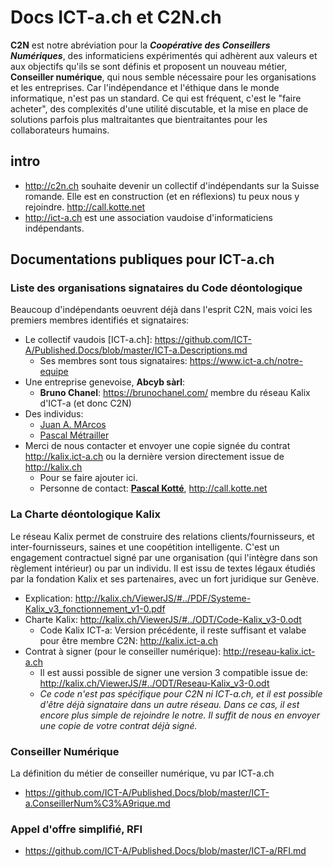 # Docs ICT-a.ch et C2N.ch #
**C2N** est notre abréviation pour la ***Coopérative des Conseillers Numériques***, des informaticiens expérimentés qui adhèrent aux valeurs et aux objectifs qu'ils se sont définis et proposent un nouveau métier, **Conseiller numérique**, qui nous semble nécessaire pour les organisations et les entreprises. Car l'indépendance et l'éthique dans le monde informatique, n'est pas un standard. Ce qui est fréquent, c'est le "faire acheter", des complexités d'une utilité discutable, et la mise en place de solutions parfois plus maltraitantes que bientraitantes pour les collaborateurs humains.

## intro ##
* http://c2n.ch souhaite devenir un collectif d'indépendants sur la Suisse romande. Elle est en construction (et en réflexions) tu peux nous y rejoindre. http://call.kotte.net
* http://ict-a.ch est une association vaudoise d'informaticiens indépendants.

## Documentations publiques pour ICT-a.ch
### Liste des organisations signataires du Code déontologique
Beaucoup d'indépendants oeuvrent déjà dans l'esprit C2N, mais voici les premiers membres identifiés et signataires:
* Le collectif vaudois [ICT-a.ch]: https://github.com/ICT-A/Published.Docs/blob/master/ICT-a.Descriptions.md
  * Ses membres sont tous signataires: https://www.ict-a.ch/notre-equipe
* Une entreprise genevoise, **Abcyb sàrl**:
  * **Bruno Chanel**: https://brunochanel.com/ membre du réseau Kalix d'ICT-a (et donc C2N)
* Des individus:
  * [Juan A. MArcos](https://www.linkedin.com/in/juanmarcos/)
  * [Pascal Métrailler](https://www.linkedin.com/in/pascalmetrailler/)
* Merci de nous contacter et envoyer une copie signée du contrat http://kalix.ict-a.ch ou la dernière version directement issue de http://kalix.ch
  * Pour se faire ajouter ici.
  * Personne de contact: **[Pascal Kotté](mailto:pascal.kotte@ict-a.ch)**, http://call.kotte.net 

### La Charte déontologique Kalix
Le réseau Kalix permet de construire des relations clients/fournisseurs, et inter-fournisseurs, saines et une coopétition intelligente. C'est un engagement contractuel signé par une organisation (qui l'intègre dans son règlement intérieur) ou par un individu. Il est issu de textes légaux étudiés par la fondation Kalix et ses partenaires, avec un fort juridique sur Genève.
* Explication: http://kalix.ch/ViewerJS/#../PDF/Systeme-Kalix_v3_fonctionnement_v1-0.pdf
* Charte Kalix: http://kalix.ch/ViewerJS/#../ODT/Code-Kalix_v3-0.odt
  * Code Kalix ICT-a: Version précédente, il reste suffisant et valabe pour être membre C2N: http://kalix.ict-a.ch
* Contrat à signer (pour le conseiller numérique): http://reseau-kalix.ict-a.ch
  * Il est aussi possible de signer une version 3 compatible issue de: http://kalix.ch/ViewerJS/#../ODT/Reseau-Kalix_v3-0.odt
  * _Ce code n'est pas spécifique pour C2N ni ICT-a.ch, et il est possible d'être déjà signataire dans un autre réseau. Dans ce cas, il est encore plus simple de rejoindre le notre. Il suffit de nous en envoyer une copie de votre contrat déjà signé._

### Conseiller Numérique
La définition du métier de conseiller numérique, vu par ICT-a.ch
* https://github.com/ICT-A/Published.Docs/blob/master/ICT-a.ConseillerNum%C3%A9rique.md

### Appel d'offre simplifié, RFI
* https://github.com/ICT-A/Published.Docs/blob/master/ICT-a/RFI.md
